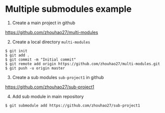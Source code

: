 # Multiple submodules example

1. Create a main project in github

https://github.com/zhouhao27/multi-modules

2. Create a local directory `multi-modules`

```
$ git init
$ git add .
$ git commit -m "Initial commit"
$ git remote add origin https://github.com/zhouhao27/multi-modules.git
$ git push -u origin master
```

3. Create a sub modules `sub-project1` in github

https://github.com/zhouhao27/sub-project1

4. Add sub module in main repository

```
$ git submodule add https://github.com/zhouhao27/sub-project1
```



